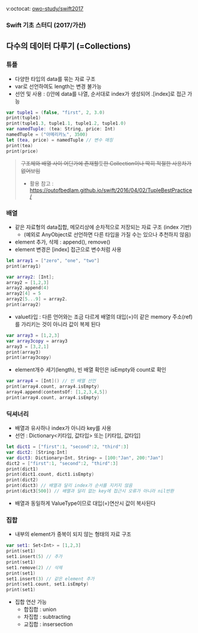 v:octocat: [owo-study/swift2017](https://github.com/owo-study/swift2017)
### Swift 기초 스터디 (2017/가산)

## 다수의 데이터 다루기 (=Collections)

### 튜플
- 다양한 타입의 data를 묶는 자료 구조
- var로 선언하여도 length는 변경 불가능
- 선언 및 사용 : ()안에 data를 나열, 순서대로 index가 생성되어 .[index]로 접근 가능

```swift
var tuple1 = (false, "first", 2, 3.0)
print(tuple1)
print(tuple1.3, tuple1.1, tuple1.2, tuple1.0)
var namedTuple: (tea: String, price: Int)
namedTuple = ("아메리카노", 3500)
let (tea, price) = namedTuple // 변수 매칭
print(tea)
print(price)
```
> ~~구조체와 배열 사이 어딘가에 존재할듯한 Collection이나 딱히 적절한 사용차가 없어보임~~
> - 활용 참고 : https://outofbedlam.github.io/swift/2016/04/02/TupleBestPractice/


### 배열
- 같은 자료형의 data집합, 메모리상에 순차적으로 저장되는 자료 구조 (index 기반)
  - (예외로 AnyObject로 선언하면 다른 타입을 가질 수는 있으나 추천하지 않음)
- element 추가, 삭제 : append(), remove()
- element 변경은 [index] 접근으로 변수처럼 사용

```swift
let array1 = ["zero", "one", "two"]
print(array1)

var array2: [Int];
array2 = [1,2,3]
array2.append(4)
array2[4] = 5
array2[5...9] = array2.
print(array2)
```
- value타입 : 다른 언어와는 조금 다르게 배열의 대입(=)이 같은 memory 주소(ref)를 가리키는 것이 아니라 값이 복제 된다

```swift
var array3 = [1,2,3]
var array3copy = array3
array3 = [3,2,1]
print(array3)
print(array3copy)
```
- element개수 세기(length), 빈 배열 확인은 isEmpty와 count로 확인

```swift
var array4 = [Int]() // 빈 배열 선언
print(array4.count, array4.isEmpty)
array4.append(contentsOf: [1,2,3,4,5])
print(array4.count, array4.isEmpty)
```

### 딕셔너리
- 배열과 유사하나 index가 아니라 key를 사용
- 선언 : Dictionary<키타입, 값타입> 또는 [키타입, 값타입]

```swift
let dict1 = ["first":1, "second":2, "third":3]
var dict2: [String:Int]
var dict3: Dictionary<Int, String> = [100:"Jan", 200:"Jan"]
dict2 = ["first":1, "second":2, "third":3]
print(dict1)
print(dict1.count, dict1.isEmpty)
print(dict2)
print(dict3) // 배열과 달리 index가 순서를 지키지 않음
print(dict3[500]) // 배열과 달리 없는 key에 접근시 오류가 아니라 nil반환
```
- 배열과 동일하게 ValueType이므로 대입(=)연산시 값이 복사된다


### 집합
- 내부의 element가 중복이 되지 않는 형태의 자료 구조

```swift
var set1: Set<Int> = [1,2,3]
print(set1)
set1.insert(5) // 추가
print(set1)
set1.remove(2) // 삭제
print(set1)
set1.insert(3) // 같은 element 추가
print(set1.count, set1.isEmpty)
print(set1)
```
- 집합 연산 가능
  - 합집합 : union
  - 차집합 : subtracting
  - 교집합 : insersection
